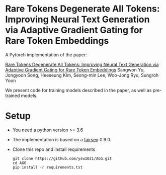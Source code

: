 # Rare Tokens Degenerate All Tokens: Improving Neural Text Generation via Adaptive Gradient Gating for Rare Token Embeddings
A Pytorch implementation of the paper:

[Rare Tokens Degenerate All Tokens: Improving Neural Text Generation via Adaptive Gradient Gating for Rare Token Embeddings](https://arxiv.org/abs/2109.03127)
Sangwon Yu, Jongyoon Song, Heeseung Kim, Seong-min Lee, Woo-Jong Ryu, Sungroh Yoon

We present code for training models described in the paper, as well as pre-trained models.

# Setup
 - You need a python version >= 3.6
 - The implementation is based on a [fairseq](https://github.com/pytorch/fairseq) 0.9.0.
 - Clone this repo and install requirements
 
      ```
      git clone https://github.com/ysw1021/AGG.git
      cd AGG
      pip install -r requirements.txt
      ```

